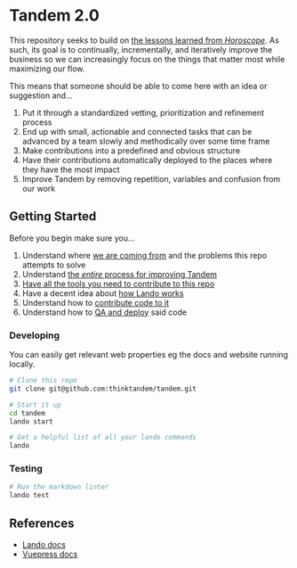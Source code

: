 # Tandem 2.0

This repository seeks to build on [the lessons learned from _Horoscope_](https://docs.thinktandem.io/manifesto/history.html#horoscope). As such, its goal is to continually, incrementally, and iteratively improve the business so we can increasingly focus on the things that matter most while maximizing our flow.

This means that someone should be able to come here with an idea or suggestion and...

1. Put it through a standardized vetting, prioritization and refinement process
2. End up with small, actionable and connected tasks that can be advanced by a team slowly and methodically over some time frame
3. Make contributions into a predefined and obvious structure
4. Have their contributions automatically deployed to the places where they have the most impact
5. Improve Tandem by removing repetition, variables and confusion from our work

## Getting Started

Before you begin make sure you...

1. Understand where [we are coming from](https://docs.thinktandem.io/manifesto/history.html#horoscope) and the problems this repo attempts to solve
2. Understand [the _entire_ process for improving Tandem](https://docs.thinktandem.io/guides/improve-tandem.html)
3. [Have all the tools you need to contribute to this repo](https://docs.thinktandem.io/handbook/tools.html)
4. Have a decent idea about [how Lando works](https://docs.devwithlando.io/started.html)
5. Understand how to [contribute code to it](https://docs.thinktandem.io/guides/contributing-code.html)
6. Understand how to [QA and deploy](https://docs.thinktandem.io/guides/qaing-code.html) said code

### Developing

You can easily get relevant web properties eg the docs and website running locally.

```bash
# Clone this repo
git clone git@github.com:thinktandem/tandem.git

# Start it up
cd tandem
lando start

# Get a helpful list of all your lando commands
lando
```

### Testing

```bash
# Run the markdown linter
lando test
```

## References

* [Lando docs](https://docs.devwithlando.io/)
* [Vuepress docs](https://vuepress.vuejs.org)
